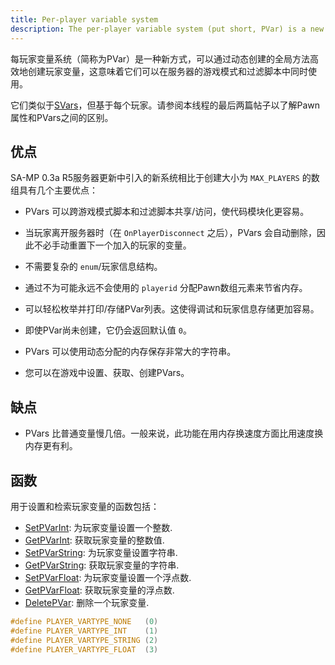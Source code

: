 ```yaml
---
title: Per-player variable system
description: The per-player variable system (put short, PVar) is a new way of creating player variables in an efficient dynamically created method globally, meaning they can be used in server's gamemode and filterscripts at the same time.
---
```


每玩家变量系统（简称为PVar）是一种新方式，可以通过动态创建的全局方法高效地创建玩家变量，这意味着它们可以在服务器的游戏模式和过滤脚本中同时使用。

它们类似于[SVars](servervariablesystem)，但基于每个玩家。请参阅本线程的最后两篇帖子以了解Pawn属性和PVars之间的区别。

## 优点

SA-MP 0.3a R5服务器更新中引入的新系统相比于创建大小为 `MAX_PLAYERS` 的数组具有几个主要优点：

- PVars 可以跨游戏模式脚本和过滤脚本共享/访问，使代码模块化更容易。

- 当玩家离开服务器时（在 `OnPlayerDisconnect` 之后），PVars 会自动删除，因此不必手动重置下一个加入的玩家的变量。

- 不需要复杂的 `enum`/玩家信息结构。

- 通过不为可能永远不会使用的 `playerid` 分配Pawn数组元素来节省内存。

- 可以轻松枚举并打印/存储PVar列表。这使得调试和玩家信息存储更加容易。

- 即使PVar尚未创建，它仍会返回默认值 `0`。

- PVars 可以使用动态分配的内存保存非常大的字符串。

- 您可以在游戏中设置、获取、创建PVars。

## 缺点

- PVars 比普通变量慢几倍。一般来说，此功能在用内存换速度方面比用速度换内存更有利。

## 函数

用于设置和检索玩家变量的函数包括：

- [SetPVarInt](../scripting/functions/SetPVarInt): 为玩家变量设置一个整数.
- [GetPVarInt](../scripting/functions/GetPVarInt): 获取玩家变量的整数值.
- [SetPVarString](../scripting/functions/SetPVarString): 为玩家变量设置字符串.
- [GetPVarString](../scripting/functions/GetPVarString): 获取玩家变量的字符串.
- [SetPVarFloat](../scripting/functions/SetPVarFloat): 为玩家变量设置一个浮点数.
- [GetPVarFloat](../scripting/functions/GetPVarFloat): 获取玩家变量的浮点数.
- [DeletePVar](../scripting/functions/DeletePVar): 删除一个玩家变量.

```c
#define PLAYER_VARTYPE_NONE   (0)
#define PLAYER_VARTYPE_INT    (1)
#define PLAYER_VARTYPE_STRING (2)
#define PLAYER_VARTYPE_FLOAT  (3)
```
